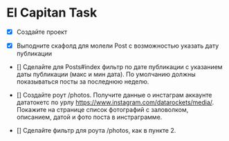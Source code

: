 El Capitan Task
================

* [x] Создайте проект

* [x] Выподните скафолд для молели Post c возможностью указать дату публикации

* [] Сделайте для Posts#index фильтр по дате публикации с указанием даты публикации (макс и мин дата). По умолчанию должны показываться посты за последнюю неделю.

* [] Создайте роут /photos. Получите данные о инстаграм аккаунте дататокетс по урлу https://www.instagram.com/datarockets/media/. Покажите на странице список фотографий с заловолком, описанием, датой и фото поста в инстраграмме.

* [] Сделайте фильтр для роута /photos, как в пункте 2.
